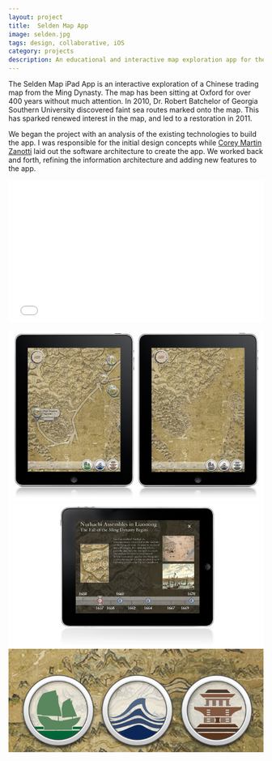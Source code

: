 ```yaml
---
layout: project
title:  Selden Map App
image: selden.jpg
tags: design, collaborative, iOS
category: projects
description: An educational and interactive map exploration app for the iPad.
---
```


The Selden Map iPad App is an interactive exploration of a Chinese trading map from the Ming Dynasty. The map has been sitting at Oxford for over 400 years without much attention. In 2010, Dr. Robert Batchelor of Georgia Southern University discovered faint sea routes marked onto the map. This has sparked renewed interest in the map, and led to a restoration in 2011.

We began the project with an analysis of the existing technologies to build the app. I was responsible for the initial design concepts while [Corey Martin Zanotti](http://http://coreyzanotti.com "Corey Martin Zanotti") laid out the software architecture to create the app. We worked back and forth, refining the information architecture and adding new features to the app.

<iframe src="//player.vimeo.com/video/68334138?color=2ba6cb&title=0&byline=0&portrait=0" width="100%" height="281" frameborder="0" webkitallowfullscreen mozallowfullscreen allowfullscreen></iframe>

![Selden 01](/img/selden_image01.png)
![Selden 02](/img/selden_image02.png)
![Selden 03](/img/selden_image03.png)